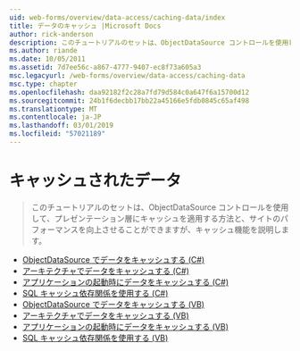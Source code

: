 ```yaml
---
uid: web-forms/overview/data-access/caching-data/index
title: データのキャッシュ |Microsoft Docs
author: rick-anderson
description: このチュートリアルのセットは、ObjectDataSource コントロールを使用して、プレゼンテーション層にキャッシュを適用する方法と、サイトのパフォーマンスを向上させることができますが、キャッシュを説明しています.
ms.author: riande
ms.date: 10/05/2011
ms.assetid: 7d7ee56c-a867-4777-9407-ec8f73a605a3
msc.legacyurl: /web-forms/overview/data-access/caching-data
msc.type: chapter
ms.openlocfilehash: daa92182f2c28a7fd79d584c0a647f6a15700d12
ms.sourcegitcommit: 24b1f6decbb17bb22a45166e5fdb0845c65af498
ms.translationtype: MT
ms.contentlocale: ja-JP
ms.lasthandoff: 03/01/2019
ms.locfileid: "57021189"
---
```

<a name="caching-data"></a>キャッシュされたデータ
====================
> このチュートリアルのセットは、ObjectDataSource コントロールを使用して、プレゼンテーション層にキャッシュを適用する方法と、サイトのパフォーマンスを向上させることができますが、キャッシュ機能を説明します。


- [ObjectDataSource でデータをキャッシュする (C#)](caching-data-with-the-objectdatasource-cs.md)
- [アーキテクチャでデータをキャッシュする (C#)](caching-data-in-the-architecture-cs.md)
- [アプリケーションの起動時にデータをキャッシュする (C#)](caching-data-at-application-startup-cs.md)
- [SQL キャッシュ依存関係を使用する (C#)](using-sql-cache-dependencies-cs.md)
- [ObjectDataSource でデータをキャッシュする (VB)](caching-data-with-the-objectdatasource-vb.md)
- [アーキテクチャでデータをキャッシュする (VB)](caching-data-in-the-architecture-vb.md)
- [アプリケーションの起動時にデータをキャッシュする (VB)](caching-data-at-application-startup-vb.md)
- [SQL キャッシュ依存関係を使用する (VB)](using-sql-cache-dependencies-vb.md)
